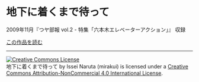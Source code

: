 # 地下に着くまで待って

2009年11月『つヤ部報 vol.2 - 特集「六本木エレベーターアクション」』 収録

[この作品を読む](https://github.com/mirakui/mirakui-novels/tree/master/elevator/elevator.md)

---

<a rel="license" href="http://creativecommons.org/licenses/by-nc/4.0/"><img alt="Creative Commons License" style="border-width:0" src="https://i.creativecommons.org/l/by-nc/4.0/88x31.png" /></a><br /><span xmlns:dct="http://purl.org/dc/terms/" property="dct:title">地下に着くまで待って</span> by <span xmlns:cc="http://creativecommons.org/ns#" property="cc:attributionName">Issei Naruta (mirakui)</span> is licensed under a <a rel="license" href="http://creativecommons.org/licenses/by-nc/4.0/">Creative Commons Attribution-NonCommercial 4.0 International License</a>.
